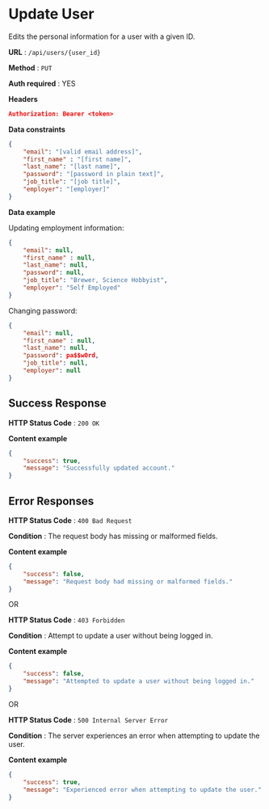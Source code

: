 # Update User

Edits the personal information for a user with a given ID.

**URL** : `/api/users/{user_id}`

**Method** : `PUT`

**Auth required** : YES

**Headers**

```json
Authorization: Bearer <token>
```

**Data constraints**

```json
{
	"email": "[valid email address]",
	"first_name" : "[first name]",
	"last_name": "[last name]",
	"password": "[password in plain text]",
	"job_title": "[job title]",
	"employer": "[employer]"
}
```

**Data example**

Updating employment information:

```json
{
	"email": null,
	"first_name" : null,
	"last_name": null,
	"password": null,
	"job_title": "Brewer, Science Hobbyist",
	"employer": "Self Employed"
}
```

Changing password:

```json
{
	"email": null,
	"first_name" : null,
	"last_name": null,
	"password": pa$$w0rd,
	"job_title": null,
	"employer": null
}
```

## Success Response

**HTTP Status Code** : `200 OK`

**Content example**

```json
{
	"success": true,
	"message": "Successfully updated account."
}
```

## Error Responses

**HTTP Status Code** : `400 Bad Request`

**Condition** : The request body has missing or malformed fields.

**Content example**

```json
{
	"success": false,
	"message": "Request body had missing or malformed fields."
}
```

OR

**HTTP Status Code** : `403 Forbidden`

**Condition** : Attempt to update a user without being logged in.

**Content example**

```json
{
	"success": false,
	"message": "Attempted to update a user without being logged in."
}
```

OR

**HTTP Status Code** : `500 Internal Server Error`

**Condition** : The server experiences an error when attempting to update the user.

**Content example**

```json
{
	"success": true,
	"message": "Experienced error when attempting to update the user."
}
```
